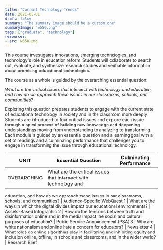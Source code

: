 ```yaml
---
title: "Current Technology Trends"
date: 2021-05-01
draft: false
summary: "The summary image should be a custom one"
summaryImage: "w550.png"
tags: ["graduate", "technology"]
resources:
- src: w550.png
---
```


This course investigates innovations, emerging technologies, and technology's role in education
reform. Students will collaborate to search out, evaluate, and synthesize research studies and
verifiable information about promising educational technologies.

The course as a whole is guided by the overarching essential question:

*What are the critical issues that intersect with technology and education, and how
do we approach these issues in our classrooms, schools, and communities?*

Exploring this question prepares students to engage with the current state of educational technology in
society and in the classroom more deeply. Students are introduced to four critical issues and
explore each issue through a spiral process of building new knowledge and deepening understandings
moving from understanding to analyzing to transforming. Each module is guided by an
essential question and a learning goal with a set of readings and a culminating performance that
challenges you to engage in transforming the issue through educational technology.

UNIT | Essential Question | Culminating Performance
-----|--------------------|-------------------------
OVERARCHING | What are the critical issues that intersect with technology and
education, and how do we approach these issues in our classrooms, schools, and
communities? | Audience-Specific WebQuest
1 | What are the ways in which the digital divides impact our educational environments? | Assets-Based Infographic
2 | How do the tensions between truth and disinformation online and in the media impact the social and cultural purposes of education? | Public Service Announcement (PSA)
3 | Why are white nationalism and online hate a concern for educators? | Newsletter
4 | What roles do online algorithms play in facilitating and inhibiting equity and inclusion online, offline, in schools and classrooms, and in the wider world? | Research Brief
